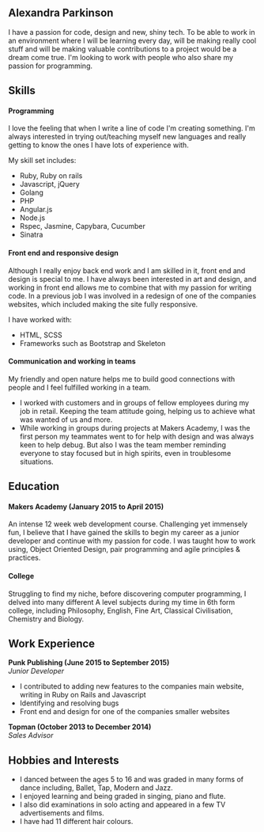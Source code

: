 ## Alexandra Parkinson

I have a passion for code, design and new, shiny tech. To be able to work in an environment where I will be learning every day, will be making really cool stuff and will be making valuable contributions to a project would be a dream come true. I'm looking to work with people who also share my passion for programming.

## Skills

#### Programming 

I love the feeling that when I write a line of code I'm creating something. I'm always interested in trying out/teaching myself new languages and really getting to know the ones I have lots of experience with.

My skill set includes:
 - Ruby, Ruby on rails
 - Javascript, jQuery
 - Golang
 - PHP
 - Angular.js
 - Node.js
 - Rspec, Jasmine, Capybara, Cucumber
 - Sinatra

#### Front end and responsive design

Although I really enjoy back end work and I am skilled in it, front end and design is special to me. I have always been interested in art and design, and working in front end allows me to combine that with my passion for writing code.
In a previous job I was involved in a redesign of one of the companies websites, which included making the site fully responsive.

I have worked with:
 - HTML, SCSS
 - Frameworks such as Bootstrap and Skeleton

#### Communication and working in teams

My friendly and open nature helps me to build good connections with people and I feel fulfilled working in a team.

- I worked with customers and in groups of fellow employees during my job in retail. Keeping the team attitude going, helping us to achieve what was wanted of us and more.
- While working in groups during projects at Makers Academy, I was the first person my teammates went to for help with design and was always keen to help debug. But also I was the team member reminding everyone to stay focused but in high spirits, even in troublesome situations.

## Education

#### Makers Academy (January 2015 to April 2015)

An intense 12 week web development course. Challenging yet immensely fun, I believe that I have gained the skills to begin my career as a junior developer and continue with my passion for code.
I was taught how to work using, Object Oriented Design, pair programming and agile principles & practices.

#### College

Struggling to find my niche, before discovering computer programming, I delved into many different A level subjects during my time in 6th form college, including Philosophy, English, Fine Art, Classical Civilisation, Chemistry and Biology.

## Work Experience

**Punk Publishing (June 2015 to September 2015)**  
*Junior Developer*
 - I contributed to adding new features to the companies main website, writing in Ruby on Rails and Javascript
 - Identifying and resolving bugs 
 - Front end and design for one of the companies smaller websites

**Topman (October 2013 to December 2014)**  
*Sales Advisor*

## Hobbies and Interests

- I danced between the ages 5 to 16 and was graded in many forms of dance including, Ballet, Tap, Modern and Jazz.
- I enjoyed learning and being graded in singing, piano and flute.
- I also did examinations in solo acting and appeared in a few TV advertisements and films.
- I have had 11 different hair colours.
